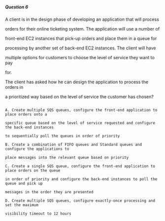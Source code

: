 ##### Question 6


A client is in the design phase of developing an application that will process

orders for their online ticketing system. The application will use a number of

front-end EC2 instances that pick-up orders and place them in a queue for

processing by another set of back-end EC2 instances. The client will have

multiple options for customers to choose the level of service they want to pay

for.


The client has asked how he can design the application to process the orders in

a prioritized way based on the level of service the customer has chosen?


```

A. Create multiple SQS queues, configure the front-end application to place orders onto a

specific queue based on the level of service requested and configure the back-end instances

to sequentially poll the queues in order of priority

B. Create a combination of FIFO queues and Standard queues and configure the applications to

place messages into the relevant queue based on priority

C. Create a single SQS queue, configure the front-end application to place orders on the queue

in order of priority and configure the back-end instances to poll the queue and pick up

messages in the order they are presented

D. Create multiple SQS queues, configure exactly-once processing and set the maximum

visibility timeout to 12 hours

```

